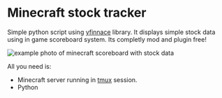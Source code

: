 # Minecraft stock tracker
Simple python script using [yfinnace](https://pypi.org/project/yfinance/) library. It displays simple stock data using in game scoreboard system. Its completly mod and plugin free!

![example photo of minecraft scoreboard with stock data](https://i.ibb.co/jZkRgk9g/Pasted-image.png)

All you need is: 
- Minecraft server running in [tmux](https://github.com/tmux/tmux) session.
- Python
